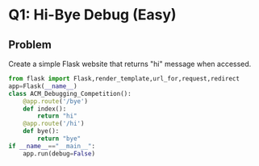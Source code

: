 # Q1: Hi-Bye Debug (Easy)

## Problem

Create a simple Flask website that returns "hi" message when accessed.

```python
from flask import Flask,render_template,url_for,request,redirect
app=Flask(__name__)
class ACM_Debugging_Competition():
    @app.route('/bye')
    def index():
        return "hi"
    @app.route('/hi')
    def bye():
        return "bye"
if __name__=="__main__":
    app.run(debug=False)
```

